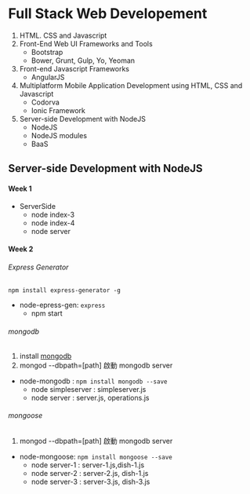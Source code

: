 # Full Stack Web Developement

1. HTML. CSS and Javascript
2. Front-End Web UI Frameworks and Tools
    * Bootstrap
    * Bower, Grunt, Gulp, Yo, Yeoman
3. Front-end Javascript Frameworks
    * AngularJS
4. Multiplatform Mobile Application Development using HTML, CSS and Javascript
    * Codorva
    * Ionic Framework
5. Server-side Development with NodeJS
    * NodeJS
    * NodeJS modules
    * BaaS

## Server-side Development with NodeJS
#### Week 1
* ServerSide
  * node index-3
  * node index-4
  * node server

#### Week 2
###### Express Generator
`npm install express-generator -g`
* node-epress-gen: `express`
  * npm start
###### mongodb
1. install [mongodb](https://www.mongodb.com/)
2. mongod --dbpath=[path] 啟動 mongodb server

*  node-mongodb : `npm install mongodb --save`
    * node simpleserver : simpleserver.js
    * node server : server.js, operations.js
###### mongoose
1. mongod --dbpath=[path] 啟動 mongodb server
*   node-mongoose: `npm install mongoose --save`
    * node server-1 : server-1.js,dish-1.js
    * node server-2 : server-2.js, dish-1.js
    * node server-3 : server-3.js, dish-3.js
